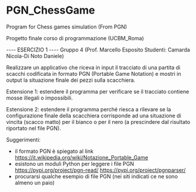 # PGN_ChessGame
Program for Chess games simulation (From PGN)

Progetto finale corso di programmazione (UCBM_Roma)

---- ESERCIZIO 1 ---- Gruppo 4 (Prof. Marcello Esposito Studenti: Camarda Nicola-Di Noto Daniele)

Realizzare un applicativo che riceva in input il tracciato di una partita di scacchi codificata in formato PGN (Portable Game Notation) e mostri in output la situazione finale dei pezzi sulla scacchiera.

Estensione 1: estendere il programma per verificare se il tracciato contiene mosse illegali o impossibili.

Estensione 2: estendere il programma perché riesca a rilevare se la configurazione finale della scacchiera corrisponde
              ad una situazione di vincita (scacco matto) per il bianco o per il nero (a prescindere dal risultato riportato nel file PGN).

Suggerimenti:
- il formato PGN è spiegato al link https://it.wikipedia.org/wiki/Notazione_Portable_Game 
- esistono un moduli Python per leggere i file PGN
https://pypi.org/project/pgn-read/
https://pypi.org/project/pgnparser/
- procurarsi qualche esempio di file PGN (nei siti indicati ce ne sono almeno un paio)
